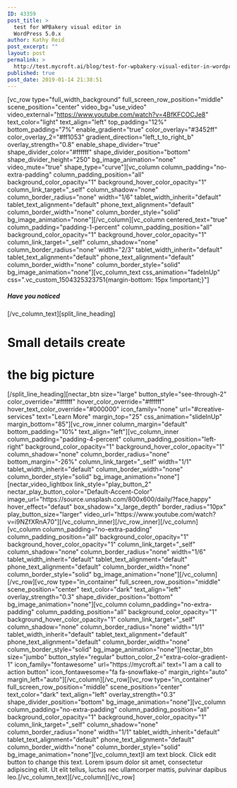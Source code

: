 ```yaml
---
ID: 43359
post_title: >
  test for WPBakery visual editor in
  WordPress 5.0.x
author: Kathy Reid
post_excerpt: ""
layout: post
permalink: >
  http://test.mycroft.ai/blog/test-for-wpbakery-visual-editor-in-wordpress-5-0-x/
published: true
post_date: 2019-01-14 21:38:51
---
```

[vc_row type="full_width_background" full_screen_row_position="middle" scene_position="center" video_bg="use_video" video_external="https://www.youtube.com/watch?v=4BfKFCOCJe8" text_color="light" text_align="left" top_padding="12%" bottom_padding="7%" enable_gradient="true" color_overlay="#3452ff" color_overlay_2="#ff1053" gradient_direction="left_t_to_right_b" overlay_strength="0.8" enable_shape_divider="true" shape_divider_color="#ffffff" shape_divider_position="bottom" shape_divider_height="250" bg_image_animation="none" video_mute="true" shape_type="curve"][vc_column column_padding="no-extra-padding" column_padding_position="all" background_color_opacity="1" background_hover_color_opacity="1" column_link_target="_self" column_shadow="none" column_border_radius="none" width="1/6" tablet_width_inherit="default" tablet_text_alignment="default" phone_text_alignment="default" column_border_width="none" column_border_style="solid" bg_image_animation="none"][/vc_column][vc_column centered_text="true" column_padding="padding-1-percent" column_padding_position="all" background_color_opacity="1" background_hover_color_opacity="1" column_link_target="_self" column_shadow="none" column_border_radius="none" width="2/3" tablet_width_inherit="default" tablet_text_alignment="default" phone_text_alignment="default" column_border_width="none" column_border_style="solid" bg_image_animation="none"][vc_column_text css_animation="fadeInUp" css=".vc_custom_1504325323751{margin-bottom: 15px !important;}"]
<h5>Have you noticed</h5>
[/vc_column_text][split_line_heading]
<h1>Small details create</h1>
<h1>the big picture</h1>
[/split_line_heading][nectar_btn size="large" button_style="see-through-2" color_override="#ffffff" hover_color_override="#ffffff" hover_text_color_override="#000000" icon_family="none" url="#creative-services" text="Learn More" margin_top="25" css_animation="slideInUp" margin_bottom="85"][vc_row_inner column_margin="default" bottom_padding="10%" text_align="left"][vc_column_inner column_padding="padding-4-percent" column_padding_position="left-right" background_color_opacity="1" background_hover_color_opacity="1" column_shadow="none" column_border_radius="none" bottom_margin="-26%" column_link_target="_self" width="1/1" tablet_width_inherit="default" column_border_width="none" column_border_style="solid" bg_image_animation="none"][nectar_video_lightbox link_style="play_button_2" nectar_play_button_color="Default-Accent-Color" image_url="https://source.unsplash.com/800x600/daily/?face,happy" hover_effect="defaut" box_shadow="x_large_depth" border_radius="10px" play_button_size="larger" video_url="https://www.youtube.com/watch?v=i9NZfXRnA70"][/vc_column_inner][/vc_row_inner][/vc_column][vc_column column_padding="no-extra-padding" column_padding_position="all" background_color_opacity="1" background_hover_color_opacity="1" column_link_target="_self" column_shadow="none" column_border_radius="none" width="1/6" tablet_width_inherit="default" tablet_text_alignment="default" phone_text_alignment="default" column_border_width="none" column_border_style="solid" bg_image_animation="none"][/vc_column][/vc_row][vc_row type="in_container" full_screen_row_position="middle" scene_position="center" text_color="dark" text_align="left" overlay_strength="0.3" shape_divider_position="bottom" bg_image_animation="none"][vc_column column_padding="no-extra-padding" column_padding_position="all" background_color_opacity="1" background_hover_color_opacity="1" column_link_target="_self" column_shadow="none" column_border_radius="none" width="1/1" tablet_width_inherit="default" tablet_text_alignment="default" phone_text_alignment="default" column_border_width="none" column_border_style="solid" bg_image_animation="none"][nectar_btn size="jumbo" button_style="regular" button_color_2="extra-color-gradient-1" icon_family="fontawesome" url="https://mycroft.ai" text="I am a call to action button" icon_fontawesome="fa fa-snowflake-o" margin_right="auto" margin_left="auto"][/vc_column][/vc_row][vc_row type="in_container" full_screen_row_position="middle" scene_position="center" text_color="dark" text_align="left" overlay_strength="0.3" shape_divider_position="bottom" bg_image_animation="none"][vc_column column_padding="no-extra-padding" column_padding_position="all" background_color_opacity="1" background_hover_color_opacity="1" column_link_target="_self" column_shadow="none" column_border_radius="none" width="1/1" tablet_width_inherit="default" tablet_text_alignment="default" phone_text_alignment="default" column_border_width="none" column_border_style="solid" bg_image_animation="none"][vc_column_text]I am text block. Click edit button to change this text. Lorem ipsum dolor sit amet, consectetur adipiscing elit. Ut elit tellus, luctus nec ullamcorper mattis, pulvinar dapibus leo.[/vc_column_text][/vc_column][/vc_row]